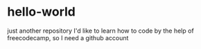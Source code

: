 # hello-world
just another repository
I'd like to learn how to code by the help of freecodecamp, so I need a github account
